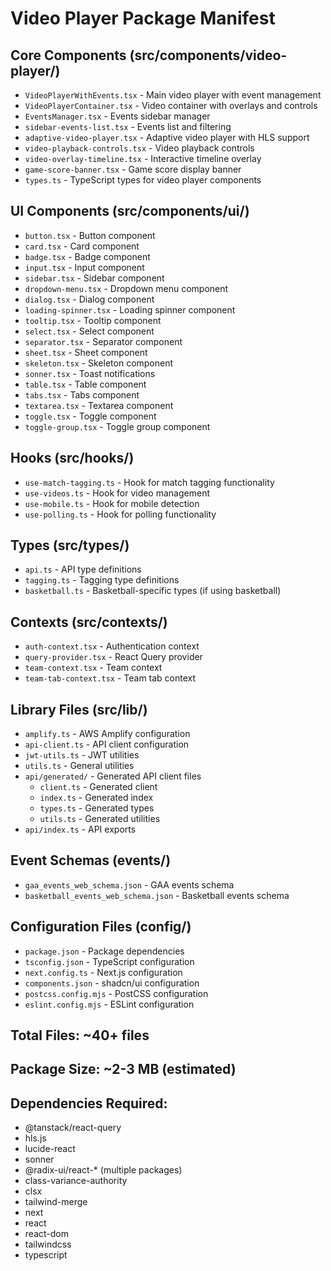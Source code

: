# Video Player Package Manifest

## Core Components (src/components/video-player/)
- `VideoPlayerWithEvents.tsx` - Main video player with event management
- `VideoPlayerContainer.tsx` - Video container with overlays and controls
- `EventsManager.tsx` - Events sidebar manager
- `sidebar-events-list.tsx` - Events list and filtering
- `adaptive-video-player.tsx` - Adaptive video player with HLS support
- `video-playback-controls.tsx` - Video playback controls
- `video-overlay-timeline.tsx` - Interactive timeline overlay
- `game-score-banner.tsx` - Game score display banner
- `types.ts` - TypeScript types for video player components

## UI Components (src/components/ui/)
- `button.tsx` - Button component
- `card.tsx` - Card component
- `badge.tsx` - Badge component
- `input.tsx` - Input component
- `sidebar.tsx` - Sidebar component
- `dropdown-menu.tsx` - Dropdown menu component
- `dialog.tsx` - Dialog component
- `loading-spinner.tsx` - Loading spinner component
- `tooltip.tsx` - Tooltip component
- `select.tsx` - Select component
- `separator.tsx` - Separator component
- `sheet.tsx` - Sheet component
- `skeleton.tsx` - Skeleton component
- `sonner.tsx` - Toast notifications
- `table.tsx` - Table component
- `tabs.tsx` - Tabs component
- `textarea.tsx` - Textarea component
- `toggle.tsx` - Toggle component
- `toggle-group.tsx` - Toggle group component

## Hooks (src/hooks/)
- `use-match-tagging.ts` - Hook for match tagging functionality
- `use-videos.ts` - Hook for video management
- `use-mobile.ts` - Hook for mobile detection
- `use-polling.ts` - Hook for polling functionality

## Types (src/types/)
- `api.ts` - API type definitions
- `tagging.ts` - Tagging type definitions
- `basketball.ts` - Basketball-specific types (if using basketball)

## Contexts (src/contexts/)
- `auth-context.tsx` - Authentication context
- `query-provider.tsx` - React Query provider
- `team-context.tsx` - Team context
- `team-tab-context.tsx` - Team tab context

## Library Files (src/lib/)
- `amplify.ts` - AWS Amplify configuration
- `api-client.ts` - API client configuration
- `jwt-utils.ts` - JWT utilities
- `utils.ts` - General utilities
- `api/generated/` - Generated API client files
  - `client.ts` - Generated client
  - `index.ts` - Generated index
  - `types.ts` - Generated types
  - `utils.ts` - Generated utilities
- `api/index.ts` - API exports

## Event Schemas (events/)
- `gaa_events_web_schema.json` - GAA events schema
- `basketball_events_web_schema.json` - Basketball events schema

## Configuration Files (config/)
- `package.json` - Package dependencies
- `tsconfig.json` - TypeScript configuration
- `next.config.ts` - Next.js configuration
- `components.json` - shadcn/ui configuration
- `postcss.config.mjs` - PostCSS configuration
- `eslint.config.mjs` - ESLint configuration

## Total Files: ~40+ files
## Package Size: ~2-3 MB (estimated)

## Dependencies Required:
- @tanstack/react-query
- hls.js
- lucide-react
- sonner
- @radix-ui/react-* (multiple packages)
- class-variance-authority
- clsx
- tailwind-merge
- next
- react
- react-dom
- tailwindcss
- typescript 